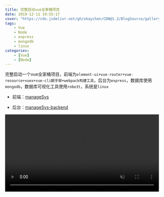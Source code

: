 ```yaml
---
title: 完整启动vue全家桶项目
date: 2019-12-11 19:55:17
cover: "https://cdn.jsdelivr.net/gh/okaychen/CDN@1.2/BlogSource/gallery/thumb_030.jpg"
tags:  
    - Vue 
    - Node
    - express
    - mongodb
    - linux
categories:
    - [Vue] 
    - [Node]
---
```


完整启动一个vue全家桶项目，前端为`element-ui+vue-router+vue-resource+vuex+vue-cli脚手架+webpack构建工具`，后台为`express`，数据库使用`mongodb`，数据库可视化工具使用`robo3t`，系统是`linux`

- 前端：[manageSys](https://github.com/okaychen/manageSys)

- 后台：[manageSys-backend](https://github.com/okaychen/manageSys-backend)

<!-- more -->

<video src="https://cdn.jsdelivr.net/gh/okaychen/CDN@1.4/BlogSource/videos/vueFanily-2019-12-11_20.38.03.mp4" controls allowfullscreen="true" loop="true" autoplay="autoplay" muted width="100%" min-height="100%">embed: xss--chrome_test</video>